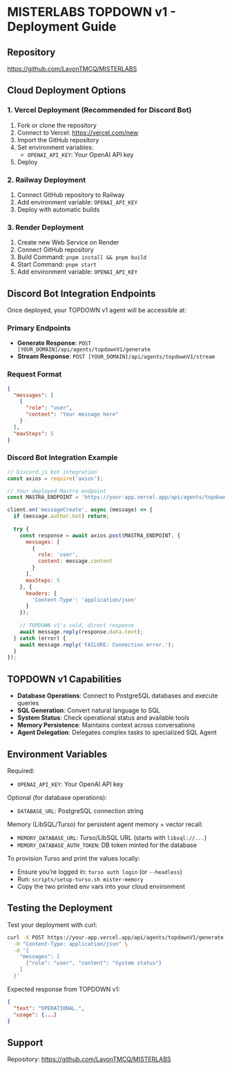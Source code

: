 # MISTERLABS TOPDOWN v1 - Deployment Guide

## Repository
https://github.com/LavonTMCQ/MISTERLABS

## Cloud Deployment Options

### 1. Vercel Deployment (Recommended for Discord Bot)

1. Fork or clone the repository
2. Connect to Vercel: https://vercel.com/new
3. Import the GitHub repository
4. Set environment variables:
   - `OPENAI_API_KEY`: Your OpenAI API key
5. Deploy

### 2. Railway Deployment

1. Connect GitHub repository to Railway
2. Add environment variable: `OPENAI_API_KEY`
3. Deploy with automatic builds

### 3. Render Deployment

1. Create new Web Service on Render
2. Connect GitHub repository
3. Build Command: `pnpm install && pnpm build`
4. Start Command: `pnpm start`
5. Add environment variable: `OPENAI_API_KEY`

## Discord Bot Integration Endpoints

Once deployed, your TOPDOWN v1 agent will be accessible at:

### Primary Endpoints

- **Generate Response**: `POST [YOUR_DOMAIN]/api/agents/topdownV1/generate`
- **Stream Response**: `POST [YOUR_DOMAIN]/api/agents/topdownV1/stream`

### Request Format

```json
{
  "messages": [
    {
      "role": "user",
      "content": "Your message here"
    }
  ],
  "maxSteps": 5
}
```

### Discord Bot Integration Example

```javascript
// Discord.js bot integration
const axios = require('axios');

// Your deployed Mastra endpoint
const MASTRA_ENDPOINT = 'https://your-app.vercel.app/api/agents/topdownV1/generate';

client.on('messageCreate', async (message) => {
  if (message.author.bot) return;
  
  try {
    const response = await axios.post(MASTRA_ENDPOINT, {
      messages: [
        {
          role: 'user',
          content: message.content
        }
      ],
      maxSteps: 5
    }, {
      headers: {
        'Content-Type': 'application/json'
      }
    });
    
    // TOPDOWN v1's cold, direct response
    await message.reply(response.data.text);
  } catch (error) {
    await message.reply('FAILURE: Connection error.');
  }
});
```

## TOPDOWN v1 Capabilities

- **Database Operations**: Connect to PostgreSQL databases and execute queries
- **SQL Generation**: Convert natural language to SQL
- **System Status**: Check operational status and available tools
- **Memory Persistence**: Maintains context across conversations
- **Agent Delegation**: Delegates complex tasks to specialized SQL Agent

## Environment Variables

Required:
- `OPENAI_API_KEY`: Your OpenAI API key

Optional (for database operations):
- `DATABASE_URL`: PostgreSQL connection string

Memory (LibSQL/Turso) for persistent agent memory + vector recall:
- `MEMORY_DATABASE_URL`: Turso/LibSQL URL (starts with `libsql://...`)
- `MEMORY_DATABASE_AUTH_TOKEN`: DB token minted for the database

To provision Turso and print the values locally:
- Ensure you’re logged in: `turso auth login` (or `--headless`)
- Run: `scripts/setup-turso.sh mister-memory`
- Copy the two printed env vars into your cloud environment

## Testing the Deployment

Test your deployment with curl:

```bash
curl -X POST https://your-app.vercel.app/api/agents/topdownV1/generate \
  -H "Content-Type: application/json" \
  -d '{
    "messages": [
      {"role": "user", "content": "System status"}
    ]
  }'
```

Expected response from TOPDOWN v1:
```json
{
  "text": "OPERATIONAL.",
  "usage": {...}
}
```

## Support

Repository: https://github.com/LavonTMCQ/MISTERLABS
